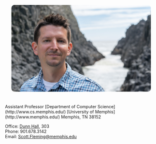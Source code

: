 <div style="max-width: 500px; margin: 0 1.5em 1.5em 1.5em; float: right;"><img src="./scott-oregon-2016.png" alt="Scott (Oregon, 2016)" style="border-radius: 10px"></div>
<div style="min-width: 50%; clear: both">&nbsp;</div>
Assistant Professor  
[Department of Computer Science](http://www.cs.memphis.edu/)  
[University of Memphis](http://www.memphis.edu/)  
Memphis, TN 38152

Office: [Dunn Hall](http://map.memphis.edu/bldg.php?Building_Id=25), 303  
Phone: 901.678.3142  
Email: [Scott.Fleming@memphis.edu](mailto:Scott.Fleming@memphis.edu)


